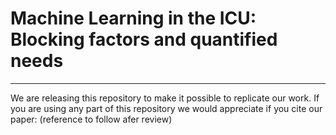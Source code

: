 # Machine Learning in the ICU: Blocking factors and quantified needs
- - -  

We are releasing this repository to make it possible to replicate our work. If you are using any part of this repository we would appreciate if you cite our paper: (reference to follow afer review)
